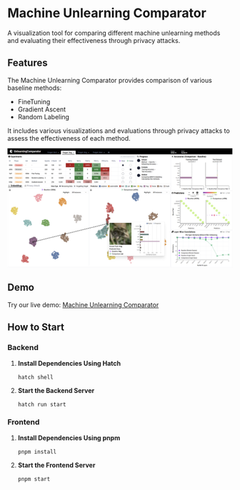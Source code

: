 # Machine Unlearning Comparator

A visualization tool for comparing different machine unlearning methods and evaluating their effectiveness through privacy attacks.

## Features

The Machine Unlearning Comparator provides comparison of various baseline methods:
- FineTuning
- Gradient Ascent
- Random Labeling

It includes various visualizations and evaluations through privacy attacks to assess the effectiveness of each method.

![Machine Unlearning Comparator](img/comparator.png)

## Demo

Try our live demo: [Machine Unlearning Comparator](https://gnueaj.github.io/Unlearning-Comparator/)

## How to Start

### Backend

1. **Install Dependencies Using Hatch**
   ```shell
   hatch shell
   ```

2. **Start the Backend Server**
   ```shell
   hatch run start
   ```

### Frontend

1. **Install Dependencies Using pnpm**
   ```shell
   pnpm install
   ```

2. **Start the Frontend Server**
   ```shell
   pnpm start
   ```
